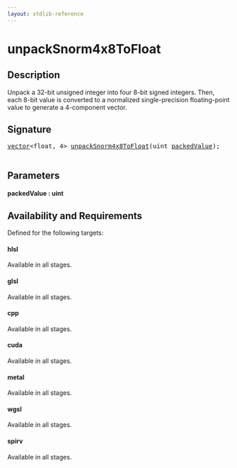 ```yaml
---
layout: stdlib-reference
---
```


# unpackSnorm4x8ToFloat

## Description

Unpack a 32-bit unsigned integer into four 8-bit signed integers.
Then, each 8-bit value is converted to a normalized single-precision
floating-point value to generate a 4-component vector.




## Signature 

<pre>
<a href="../types/vector/index.md" class="code_type">vector</a>&lt;<span class="code_keyword">float</span>, 4&gt; <a href="unpacksnorm4x8tofloat-6eg.md">unpackSnorm4x8ToFloat</a>(<span class="code_keyword">uint</span> <a href="unpacksnorm4x8tofloat-6eg.md#decl-packedValue" class="code_param">packedValue</a>);

</pre>

## Parameters

####  <a id="decl-packedValue"></a>packedValue  : uint

## Availability and Requirements

Defined for the following targets:

#### hlsl
Available in all stages.

#### glsl
Available in all stages.

#### cpp
Available in all stages.

#### cuda
Available in all stages.

#### metal
Available in all stages.

#### wgsl
Available in all stages.

#### spirv
Available in all stages.




<script>
// Fix .md links to .html when on ReadTheDocs
if (window.location.hostname.includes('readthedocs') || 
    window.location.hostname.includes('rtfd.io')) {
  document.addEventListener('DOMContentLoaded', function() {
    const links = document.querySelectorAll('a');
    links.forEach(link => {
      const href = link.getAttribute('href');
      if (href && href.includes('.md')) {
        // This regex will handle .md links with or without fragment identifiers or query parameters
        link.href = link.href.replace(/(.+)\.md(#[^?]*)?(\?.*)?$/, '$1.html$2$3');
      }
    });
  });
}
</script>
